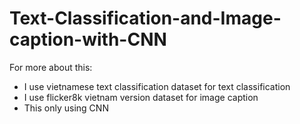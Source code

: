 # Text-Classification-and-Image-caption-with-CNN

For more about this:
- I use vietnamese text classification dataset for text classification
- I use flicker8k vietnam version dataset for image caption
- This only using CNN
